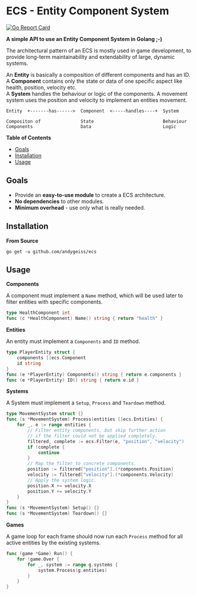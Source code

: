 # ECS - Entity Component System

[![Go Report Card](https://goreportcard.com/badge/github.com/andygeiss/ecs)](https://goreportcard.com/report/github.com/andygeiss/ecs)

**A simple API to use an Entity Component System in Golang ;-)**

The architectural pattern of an ECS is mostly used in game development,
to provide long-term maintainability and extendability of large, dynamic systems.

An **Entity** is basically a composition of different components and has an ID.  
A **Component** contains only the state or data of one specific aspect like health, position, velocity etc.  
A **System** handles the behaviour or logic of the components. A movement system uses the position and velocity to implement an entities movement. 

    Entity  +-------has------>  Component  <-----handles----+  System
    
    Compositon of               State                          Behaviour
    Components                  Data                           Logic

**Table of Contents**

- [Goals](README.md#goals)
- [Installation](README.md#installation)
- [Usage](README.md#usage)

## Goals

- Provide an **easy-to-use module** to create a ECS architecture.
- **No dependencies** to other modules.
- **Minimum overhead** - use only what is really needed.

## Installation

**From Source**

    go get -u github.com/andygeiss/ecs

## Usage

**Components**

A component must implement a <code>Name</code> method,
which will be used later to filter entities with specific components.

```go
type HealthComponent int
func (c *HealthComponent) Name() string { return "health" }
```

**Entities**

An entity must implement a <code>Components</code> and <code>ID</code> method.

```go
type PlayerEntity struct {
	components []ecs.Component
	id string
}
func (e *PlayerEntity) Components() string { return e.components }
func (e *PlayerEntity) ID() string { return e.id }
```

**Systems**

A System must implement a <code>Setup</code>, <code>Process</code> and <code>Teardown</code> method.

```go
type MovementSystem struct {}
func (s *MovementSystem) Process(entities []ecs.Entities) { 
    for _, e := range entities {
        // Filter entity components, but skip further action
        // if the filter could not be applied completely.
        filtered, complete := ecs.Filter(e, "position", "velocity")
        if !complete {
            continue
        }
        // Map the filter to concrete components.
        position := filtered["position"].(*components.Position)
        velocity := filtered["velocity"].(*components.Velocity)
        // Apply the system logic.
        position.X += velocity.X
        position.Y += velocity.Y
    }
}
func (s *MovementSystem) Setup() {}
func (s *MovementSystem) Teardown() {}
```

**Games**

A game loop for each frame should now run each <code>Process</code> method for all active entities by the existing systems.

```go
func (game *Game) Run() {
	for !game.Over {
		for _, system := range g.systems {
			system.Process(g.entities)
		}
	}
}
```
